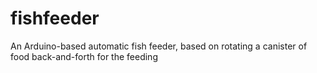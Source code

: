 # fishfeeder
An Arduino-based automatic fish feeder, based on rotating a canister of food back-and-forth for the feeding
